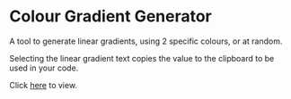 <h1>Colour Gradient Generator</h1>

A tool to generate linear gradients, using 2 specific colours, or at random.

Selecting the linear gradient text copies the value to the clipboard to be used in your code.

Click <a href=''>here</a> to view.